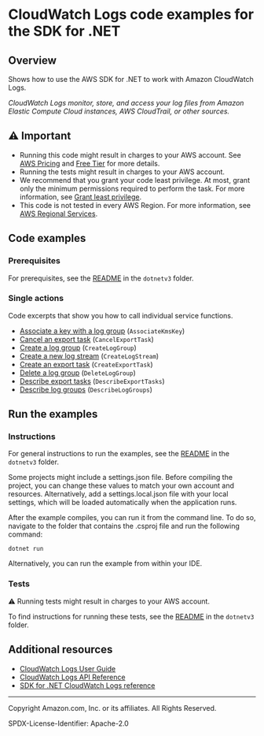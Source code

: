 <!--Generated by WRITEME on 2023-09-12 00:35:17.699813 (UTC)-->
# CloudWatch Logs code examples for the SDK for .NET

## Overview

Shows how to use the AWS SDK for .NET to work with Amazon CloudWatch Logs.

<!--custom.overview.start-->
<!--custom.overview.end-->

*CloudWatch Logs monitor, store, and access your log files from Amazon Elastic Compute Cloud instances, AWS CloudTrail, or other sources.*

## ⚠ Important

* Running this code might result in charges to your AWS account. See [AWS Pricing](https://aws.amazon.com/pricing/?aws-products-pricing.sort-by=item.additionalFields.productNameLowercase&aws-products-pricing.sort-order=asc&awsf.Free%20Tier%20Type=*all&awsf.tech-category=*all) and [Free Tier](https://aws.amazon.com/free/?all-free-tier.sort-by=item.additionalFields.SortRank&all-free-tier.sort-order=asc&awsf.Free%20Tier%20Types=*all&awsf.Free%20Tier%20Categories=*all) for more details.
* Running the tests might result in charges to your AWS account.
* We recommend that you grant your code least privilege. At most, grant only the minimum permissions required to perform the task. For more information, see [Grant least privilege](https://docs.aws.amazon.com/IAM/latest/UserGuide/best-practices.html#grant-least-privilege).
* This code is not tested in every AWS Region. For more information, see [AWS Regional Services](https://aws.amazon.com/about-aws/global-infrastructure/regional-product-services).

<!--custom.important.start-->
<!--custom.important.end-->

## Code examples

### Prerequisites

For prerequisites, see the [README](../README.md#Prerequisites) in the `dotnetv3` folder.


<!--custom.prerequisites.start-->
<!--custom.prerequisites.end-->

### Single actions

Code excerpts that show you how to call individual service functions.

* [Associate a key with a log group](AssociateKmsKeyExample/AssociateKmsKey.cs#L6) (`AssociateKmsKey`)
* [Cancel an export task](CancelExportTaskExample/CancelExportTask.cs#L6) (`CancelExportTask`)
* [Create a log group](CreateLogGroupExample/CreateLogGroup.cs#L6) (`CreateLogGroup`)
* [Create a new log stream](CreateLogStreamExample/CreateLogStream.cs#L6) (`CreateLogStream`)
* [Create an export task](CreateExportTaskExample/CreateExportTask.cs#L6) (`CreateExportTask`)
* [Delete a log group](DeleteLogGroupExample/DeleteLogGroup.cs#L6) (`DeleteLogGroup`)
* [Describe export tasks](DescribeExportTasksExample/DescribeExportTasks.cs#L6) (`DescribeExportTasks`)
* [Describe log groups](DescribeLogGroupsExample/DescribeLogGroups.cs#L6) (`DescribeLogGroups`)

## Run the examples

### Instructions


For general instructions to run the examples, see the
[README](../README.md#building-and-running-the-code-examples) in the `dotnetv3` folder.

Some projects might include a settings.json file. Before compiling the project,
you can change these values to match your own account and resources. Alternatively,
add a settings.local.json file with your local settings, which will be loaded automatically
when the application runs.

After the example compiles, you can run it from the command line. To do so, navigate to
the folder that contains the .csproj file and run the following command:

```
dotnet run
```

Alternatively, you can run the example from within your IDE.

<!--custom.instructions.start-->
<!--custom.instructions.end-->



### Tests

⚠ Running tests might result in charges to your AWS account.


To find instructions for running these tests, see the [README](../README.md#Tests)
in the `dotnetv3` folder.



<!--custom.tests.start-->
<!--custom.tests.end-->

## Additional resources

* [CloudWatch Logs User Guide](https://docs.aws.amazon.com/AmazonCloudWatch/latest/logs/WhatIsCloudWatchLogs.html)
* [CloudWatch Logs API Reference](https://docs.aws.amazon.com/AmazonCloudWatchLogs/latest/APIReference/Welcome.html)
* [SDK for .NET CloudWatch Logs reference](https://docs.aws.amazon.com/sdkfornet/v3/apidocs/items/CloudWatchLogs/NCloudWatchLogs.html)

<!--custom.resources.start-->
<!--custom.resources.end-->

---

Copyright Amazon.com, Inc. or its affiliates. All Rights Reserved.

SPDX-License-Identifier: Apache-2.0